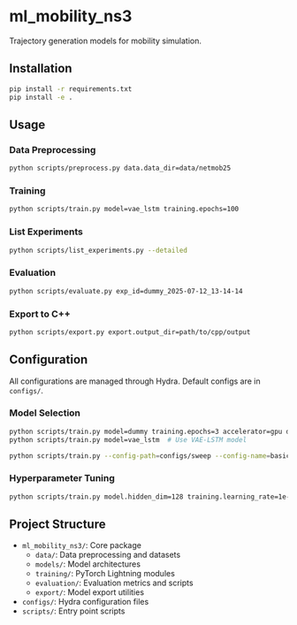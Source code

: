 # ml_mobility_ns3

Trajectory generation models for mobility simulation.

## Installation

```bash
pip install -r requirements.txt
pip install -e .
```

## Usage

### Data Preprocessing

```bash
python scripts/preprocess.py data.data_dir=data/netmob25
```

### Training

```bash
python scripts/train.py model=vae_lstm training.epochs=100
```

### List Experiments
```bash
python scripts/list_experiments.py --detailed
```

### Evaluation

```bash
python scripts/evaluate.py exp_id=dummy_2025-07-12_13-14-14
```

### Export to C++

```bash
python scripts/export.py export.output_dir=path/to/cpp/output
```

## Configuration

All configurations are managed through Hydra. Default configs are in `configs/`.

### Model Selection

```bash
python scripts/train.py model=dummy training.epochs=3 accelerator=gpu devices=[3] device=cuda # Use dummy model
python scripts/train.py model=vae_lstm  # Use VAE-LSTM model

python scripts/train.py --config-path=configs/sweep --config-name=basic_grid --multirun
```

### Hyperparameter Tuning

```bash
python scripts/train.py model.hidden_dim=128 training.learning_rate=1e-3
```

## Project Structure

- `ml_mobility_ns3/`: Core package
  - `data/`: Data preprocessing and datasets
  - `models/`: Model architectures
  - `training/`: PyTorch Lightning modules
  - `evaluation/`: Evaluation metrics and scripts
  - `export/`: Model export utilities
- `configs/`: Hydra configuration files
- `scripts/`: Entry point scripts